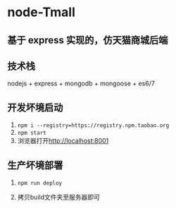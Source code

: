 # node-Tmall

## 基于 express 实现的，仿天猫商城后端

## 技术栈

nodejs + express + mongodb + mongoose + es6/7

## 开发坏境启动

1. `npm i --registry=https://registry.npm.taobao.org`
2. `npm start`
3. 浏览器打开[http://localhost:8001](http://localhost:8001)

## 生产坏境部署

1. `npm run deploy`

2. 拷贝build文件夹至服务器即可
